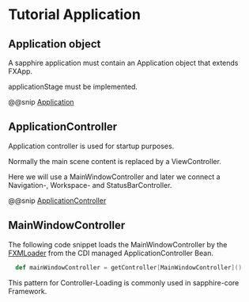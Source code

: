 # Tutorial Application

## Application object

A sapphire application must contain an Application object that extends FXApp.

applicationStage must be implemented.

@@snip [Application](../../../../../demos/tutorial/src/main/scala/com/sfxcode/sapphire/core/demo/tutorial/Application.scala)


## ApplicationController

Application controller is used for startup purposes.

Normally the main scene content is replaced by a ViewController.

Here we will use a MainWindowController and later we connect a Navigation-, Workspace- and StatusBarController.

@@snip [ApplicationController](../../../../../demos/tutorial/src/main/scala/com/sfxcode/sapphire/core/demo/tutorial/ApplicationController.scala)

## MainWindowController

The following code snippet loads the MainWindowController by the [FXMLoader](https://github.com/sfxcode/sapphire-core/blob/master/src/main/scala/com/sfxcode/sapphire/core/fxml/FxmlLoading.scala) from the CDI managed ApplicationController Bean.

```scala
  def mainWindowController = getController[MainWindowController]()

```

This pattern for Controller-Loading is commonly used in sapphire-core Framework.
